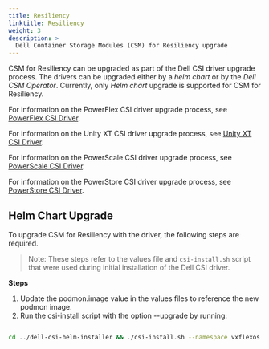 ```yaml
---
title: Resiliency
linktitle: Resiliency 
weight: 3
description: >
  Dell Container Storage Modules (CSM) for Resiliency upgrade
---
```


CSM for Resiliency can be upgraded as part of the Dell CSI driver upgrade process. The drivers can be upgraded either by a _helm chart_ or by the _Dell CSM Operator_. Currently, only _Helm chart_ upgrade is supported for CSM for Resiliency.

For information on the PowerFlex CSI driver upgrade process, see [PowerFlex CSI Driver](../../../drivers/upgrade/powerflex).

For information on the Unity XT CSI driver upgrade process, see [Unity XT CSI Driver](../../../drivers/upgrade/unity).

For information on the PowerScale CSI driver upgrade process, see [PowerScale CSI Driver](../../../drivers/upgrade/isilon).

For information on the PowerStore CSI driver upgrade process, see [PowerStore CSI Driver](../../../drivers/upgrade/powerstore).

## Helm Chart Upgrade

To upgrade CSM for Resiliency with the driver, the following steps are required. 

>Note: These steps refer to the values file and `csi-install.sh` script that were used during initial installation of the Dell CSI driver.

**Steps**

1. Update the podmon.image value in the values files to reference the new podmon image.
2. Run the csi-install script with the option --upgrade by running: 
```bash

cd ../dell-csi-helm-installer && ./csi-install.sh --namespace vxflexos --values ./myvalues.yaml --upgrade
```
